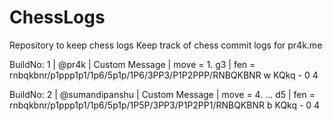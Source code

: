 # ChessLogs
Repository to keep chess logs
Keep track of chess commit logs for pr4k.me

BuildNo: 1 | @pr4k | Custom Message | move = 1. g3 | fen = rnbqkbnr/p1ppp1p1/1p6/5p1p/1P6/3PP3/P1P2PPP/RNBQKBNR w KQkq - 0 4

BuildNo: 2 | @sumandipanshu | Custom Message | move = 4. ... d5 | fen = rnbqkbnr/p1ppp1p1/1p6/5p1p/1P5P/3PP3/P1P2PP1/RNBQKBNR b KQkq - 0 4

